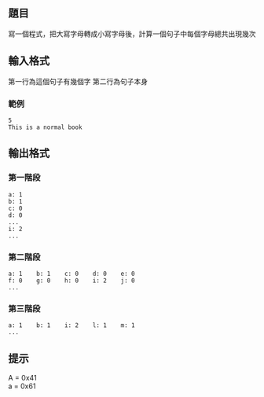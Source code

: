 ## 題目
寫一個程式，把大寫字母轉成小寫字母後，計算一個句子中每個字母總共出現幾次

## 輸入格式
第一行為這個句子有幾個字
第二行為句子本身
### 範例
```
5
This is a normal book
```

## 輸出格式
### 第一階段
```
a: 1
b: 1
c: 0
d: 0
...
i: 2
...
```

### 第二階段
```
a: 1    b: 1    c: 0    d: 0    e: 0
f: 0    g: 0    h: 0    i: 2    j: 0
...
```

### 第三階段
```
a: 1    b: 1    i: 2    l: 1    m: 1
...
```

## 提示
A = 0x41\
a = 0x61
